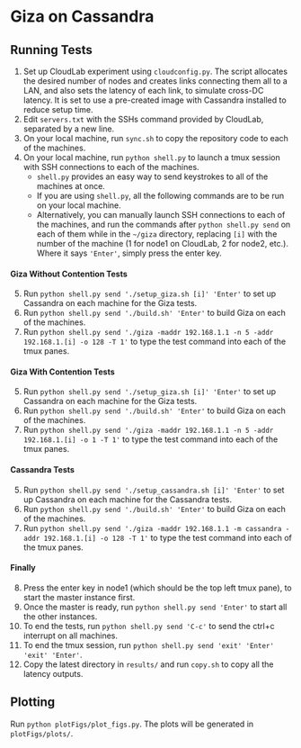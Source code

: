 # Giza on Cassandra

## Running Tests

1. Set up CloudLab experiment using `cloudconfig.py`. The script allocates the desired number of nodes and creates links connecting them all to a LAN, and also sets the latency of each link, to simulate cross-DC latency. It is set to use a pre-created image with Cassandra installed to reduce setup time.
2. Edit `servers.txt` with the SSHs command provided by CloudLab, separated by a new line.
3. On your local machine, run `sync.sh` to copy the repository code to each of the machines.
4. On your local machine, run `python shell.py` to launch a tmux session with SSH connections to each of the machines.
    - `shell.py` provides an easy way to send keystrokes to all of the machines at once.
    - If you are using `shell.py`, all the following commands are to be run on your local machine.
    - Alternatively, you can manually launch SSH connections to each of the machines, and run the commands after `python shell.py send` on each of them while in the `~/giza` directory, replacing `[i]` with the number of the machine (1 for node1 on CloudLab, 2 for node2, etc.). Where it says `'Enter'`, simply press the enter key.

#### Giza Without Contention Tests

5. Run `python shell.py send './setup_giza.sh [i]' 'Enter'` to set up Cassandra on each machine for the Giza tests.
6. Run `python shell.py send './build.sh' 'Enter'` to build Giza on each of the machines.
7. Run `python shell.py send './giza -maddr 192.168.1.1 -n 5 -addr 192.168.1.[i] -o 128 -T 1'` to type the test command into each of the tmux panes.

#### Giza With Contention Tests

5. Run `python shell.py send './setup_giza.sh [i]' 'Enter'` to set up Cassandra on each machine for the Giza tests.
6. Run `python shell.py send './build.sh' 'Enter'` to build Giza on each of the machines.
7. Run `python shell.py send './giza -maddr 192.168.1.1 -n 5 -addr 192.168.1.[i] -o 1 -T 1'` to type the test command into each of the tmux panes.

#### Cassandra Tests

5. Run `python shell.py send './setup_cassandra.sh [i]' 'Enter'` to set up Cassandra on each machine for the Cassandra tests.
6. Run `python shell.py send './build.sh' 'Enter'` to build Giza on each of the machines.
7. Run `python shell.py send './giza -maddr 192.168.1.1 -m cassandra -addr 192.168.1.[i] -o 128 -T 1'` to type the test command into each of the tmux panes.

#### Finally

8. Press the enter key in node1 (which should be the top left tmux pane), to start the master instance first.
9. Once the master is ready, run `python shell.py send 'Enter'` to start all the other instances.
10. To end the tests, run `python shell.py send 'C-c'` to send the ctrl+c interrupt on all machines.
11. To end the tmux session, run `python shell.py send 'exit' 'Enter' 'exit' 'Enter'`.
12. Copy the latest directory in `results/` and run `copy.sh` to copy all the latency outputs.

## Plotting

Run `python plotFigs/plot_figs.py`. The plots will be generated in `plotFigs/plots/`.
